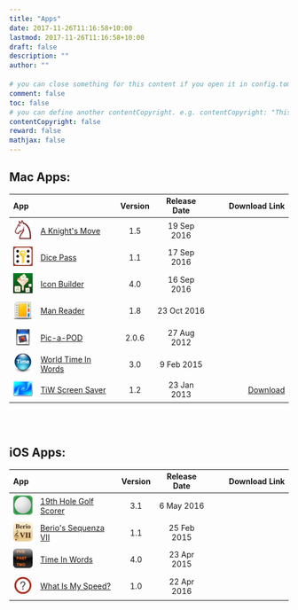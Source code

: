 ```yaml
---
title: "Apps"
date: 2017-11-26T11:16:58+10:00
lastmod: 2017-11-26T11:16:58+10:00
draft: false
description: ""
author: ""

# you can close something for this content if you open it in config.toml.
comment: false
toc: false
# you can define another contentCopyright. e.g. contentCopyright: "This is an another copyright."
contentCopyright: false
reward: false
mathjax: false
---
```


<!--more-->

<style>
.mac_apps {
display:inline-block;overflow:hidden;background:url(http://linkmaker.itunes.apple.com/assets/shared/badges/en-us/macappstore-lrg.svg) no-repeat;width:130px;height:40px;background-size:contain;
}
.ios_apps {
display:inline-block;overflow:hidden;background:url(http://linkmaker.itunes.apple.com/assets/shared/badges/en-us/appstore-lrg.svg) no-repeat;width:130px;height:40px;background-size:contain;
}
</style>

## Mac Apps:

| App       |                           | Version | Release Date |                                                                                                 Download Link |
| :-------- | :------------------------ | :-----: | :----------: | ------------------------------------------------------------------------------------------------------------: |
| ![KM][2]  | [A Knight's Move][3]      |   1.5   | 19 Sep 2016  | <a href="https://itunes.apple.com/app/a-knights-move/id533321133" target="itunes_store" class="mac_apps"></a> |
| ![DP][28] | [Dice Pass][29]           |   1.1   | 17 Sep 2016  |      <a href="https://itunes.apple.com/app/dice-pass/id997688302" target="itunes_store" class="mac_apps"></a> |
| ![IB][6]  | [Icon Builder][7]         |   4.0   | 16 Sep 2016  |   <a href="https://itunes.apple.com/app/icon-builder/id552293482" target="itunes_store" class="mac_apps"></a> |
| ![MR][8]  | [Man Reader][9]           |   1.8   | 23 Oct 2016  |     <a href="https://itunes.apple.com/app/man-reader/id522583774" target="itunes_store" class="mac_apps"></a> |
| ![PP][12] | [Pic-a-POD][13]           |  2.0.6  | 27 Aug 2012  |      <a href="https://itunes.apple.com/app/pic-a-pod/id477909802" target="itunes_store" class="mac_apps"></a> |
| ![WT][14] | [World Time In Words][15] |   3.0   |  9 Feb 2015  |  <a href="https://itunes.apple.com/app/time-in-words/id509085586" target="itunes_store" class="mac_apps"></a> |
| ![SS][16] | [TiW Screen Saver][17]    |   1.2   | 23 Jan 2013  |                                                                                                [Download][18] |

<br>
<br>

## iOS Apps:

| App       |                             | Version | Release Date |                                                                                                    Download Link |
| :-------- | :-------------------------- | :-----: | :----------: | ---------------------------------------------------------------------------------------------------------------: |
| ![19][20] | [19th Hole Golf Scorer][21] |   3.1   |  6 May 2016  |     <a href="https://itunes.apple.com/app/the-19th-hole/id871686159" target="itunes_store" class="ios_apps"></a> |
| ![BS][23] | [Berio's Sequenza VII][24]  |   1.1   | 25 Feb 2015  |      <a href="https://itunes.apple.com/app/sequenza-vii/id730234638" target="itunes_store" class="ios_apps"></a> |
| ![TW][26] | [Time In Words][27]         |   4.0   | 23 Apr 2015  |     <a href="https://itunes.apple.com/app/time-in-words/id498403851" target="itunes_store" class="ios_apps"></a> |
| ![WS][35] | [What Is My Speed?][34]     |   1.0   | 22 Apr 2016  | <a href="https://itunes.apple.com/app/what-is-my-speed/id1091394524" target="itunes_store" class="ios_apps"></a> |

[1]: /apps-mac/ "Apps for Mac"
[2]: /icons/Knights36.png
[3]: /knightsmove/
[4]: /icons/MacIconMaker36.png
[5]: /icns-maker/
[6]: /icons/iOSIconMaker36.png
[7]: /icon-builder/
[8]: /icons/ManReader36.png
[9]: /manreader/
[10]: /manreader-paddle/ManReader.zip
[11]: https://pay.paddle.com/checkout/490552
[12]: /icons/Pic36.png
[13]: http://www.picapod.com/
[14]: /icons/Time36.png
[15]: /time-in-words-for-mac/
[16]: /icons/ScreenSaverIcon36.png
[17]: /time-in-words-screen-saver-for-mac/
[18]: /screensaver/TimeInWords-ScreenSaver.zip
[19]: /apps-ios/ "Apps for iOS"
[20]: /icons/19th_36.png
[21]: /19th-hole/
[22]: /icons/KM-ios36.png
[23]: /icons/Berio_36.png
[24]: /berio/
[25]: /icons/pic-ios36.png
[26]: /icons/time-ios36.png
[27]: /time-in-words/
[28]: /icons/DicePass_36.png
[29]: /dicepass/
[31]: /icons/QS-Tennis36.png
[32]: /quick-score-tennis/
[33]: /icons/DicePass_36.png
[34]: /what-is-my-speed/
[35]: /icons/Speed_36.jpeg
